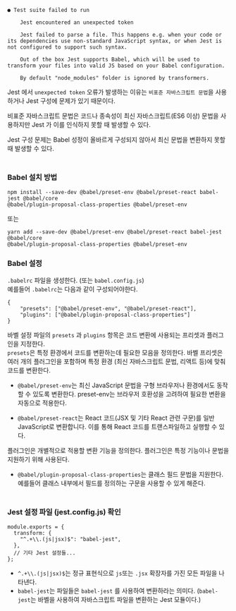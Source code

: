 ```shell
● Test suite failed to run

    Jest encountered an unexpected token

    Jest failed to parse a file. This happens e.g. when your code or its dependencies use non-standard JavaScript syntax, or when Jest is not configured to support such syntax.

    Out of the box Jest supports Babel, which will be used to transform your files into valid JS based on your Babel configuration.

    By default "node_modules" folder is ignored by transformers.
```

Jest 에서 `unexpected token` 오류가 발생하는 이유는 `비표준 자바스크립트 문법`을 사용하거나 Jest 구성에 문제가 있기 때문이다.

비표준 자바스크립트 문법은 코드나 종속성이 최신 자바스크립트(ES6 이상) 문법을 사용하지만 Jest 가 이를 인식하지 못할 때 발생할 수 있다.

Jest 구성 문제는 Babel 성정이 올바르게 구성되지 않아서 최신 문법을 변환하지 못할 때 발생할 수 있다.

### <br>Babel 설치 방법
```shell
npm install --save-dev @babel/preset-env @babel/preset-react babel-jest @babel/core 
@babel/plugin-proposal-class-properties @babel/preset-env
```

또는 

```shell
yarn add --save-dev @babel/preset-env @babel/preset-react babel-jest @babel/core 
@babel/plugin-proposal-class-properties @babel/preset-env
```

### Babel 설정
`.babelrc` 파일을 생성한다. (또는 `babel.config.js`)<br>
예를들어 `.babelrc`는 다음과 같이 구성되어야한다.

```shell
{
    "presets": ["@babel/preset-env", "@babel/preset-react"],
    "plugins": ["@babel/plugin-proposal-class-properties"]
}
```

바벨 설정 파일의 `presets` 과 `plugins` 항목은 코드 변환에 사용되는 프리셋과 플러그인을 지정한다.  
`presets`은 특정 환경에서 코드를 변환하는데 필요한 모음을 정의한다. 바벨 프리셋은 여러 개의 플러그인을 포함하며 특정 환경 (최신 자바스크립트 문법, 리액트 등)에 맞춰 코드를 변환한다.

- `@babel/preset-env`는 최신 JavaScript 문법을 구형 브라우저나 환경에서도 동작할 수 있도록 변환한다. preset-env는 브라우저 호환성을 고려하여 필요한 변환을 자동으로 적용한다.

- `@babel/preset-react`는 React 코드(JSX 및 기타 React 관련 구문)를 일반 JavaScript로 변환합니다. 이를 통해 React 코드를 트랜스파일하고 실행할 수 있다.  

플러그인은 개별적으로 적용할 변환 기능을 정의한다. 플러그인은 특정 기능이나 문법을 지원하기 위해 사용된다.

- `@babel/plugin-proposal-class-properties`는 클래스 필드 문법을 지원한다.  
    예를들어 클래스 내부에서 필드를 정의하는 구문을 사용할 수 있게 해준다.

### <br>Jest 설정 파일 (jest.config.js) 확인
```shell
module.exports = {
  transform: {
    "^.+\\.(js|jsx)$": "babel-jest",
  },
  // 기타 Jest 설정들...
};
```

- `^.+\\.(js|jsx)$`는 정규 표현식으로 `js`또는 `.jsx` 확장자를 가진 모든 파일을 나타낸다.
- `babel-jest`는 파일들은 `babel-jest` 를 사용하여 변환하라는 의미다. (`babel-jest`는 바벨을 사용하여 자바스크립트 파일을 변환하는 Jest 모듈이다.)